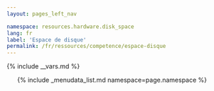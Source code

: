 ```yaml
---
layout: pages_left_nav

namespace: resources.hardware.disk_space
lang: fr
label: 'Espace de disque'
permalink: /fr/ressources/competence/espace-disque
---
```


{% include __vars.md %}

<!-- Content starts -->

<ul class="list-unstyled">
  {% include _menudata_list.md namespace=page.namespace %}
</ul>

<!-- Content ends -->